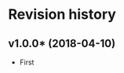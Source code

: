 Revision history
=================================

v1.0.0* (2018-04-10)
---------------------------------

* First
